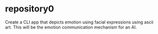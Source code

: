# repository0

Create a CLI app that depicts emotion using facial expressions using ascii art.
This will be the emotion communication mechanism for an AI.
